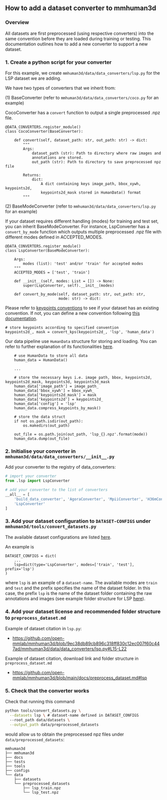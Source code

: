 ## How to add a dataset converter to mmhuman3d

### Overview

All datasets are first preprocessed (using respective converters) into the same convention before they are loaded during training or testing. This documentation outlines how to add a new converter to support a new dataset.

### 1. Create a python script for your converter

For this example, we create `mmhuman3d/data/data_converters/lsp.py` for the LSP dataset we are adding.

We have two types of converters that we inherit from:

(1) BaseConverter (refer to `mmhuman3d/data/data_converters/coco.py` for an example)

CocoConverter has a `convert` function to output a single preprocessed .npz file.
```
@DATA_CONVERTERS.register_module()
class CocoConverter(BaseConverter):

    def convert(self, dataset_path: str, out_path: str) -> dict:
        """
        Args:
            dataset_path (str): Path to directory where raw images and
            annotations are stored.
            out_path (str): Path to directory to save preprocessed npz file

        Returns:
            dict:
                A dict containing keys image_path, bbox_xywh, keypoints2d,
                keypoints2d_mask stored in HumanData() format
        """
```

(2) BaseModeConverter (refer to `mmhuman3d/data/data_converters/lsp.py` for an example)

If your dataset requires different handling (modes) for training and test set, you can inherit BaseModeConverter. For instance, LspConverter has a `convert_by_mode` function which outputs multiple preprocessed .npz file with different modes defined in ACCEPTED_MODES.
```
@DATA_CONVERTERS.register_module()
class LspConverter(BaseModeConverter):

    Args:
        modes (list): 'test' and/or 'train' for accepted modes
    """
    ACCEPTED_MODES = ['test', 'train']

    def __init__(self, modes: List = []) -> None:
        super(LspConverter, self).__init__(modes)

    def convert_by_mode(self, dataset_path: str, out_path: str,
                        mode: str) -> dict:

```

Please refer to [keypoints conventions](https://github.com/open-mmlab/mmhuman3d/blob/main/docs/keypoints_convention.md) to see if your dataset has an existing convention. If not, you can define a new convention following [this documentation](https://github.com/open-mmlab/mmhuman3d/blob/main/docs/customize_keypoints_convention.md).


```
# store keypoints according to specified convention
keypoints2d_, mask = convert_kps(keypoints2d_, 'lsp', 'human_data')

```

Our data pipeline use `HumanData` structure for storing and loading. You can refer to further explanation of its functionalities [here](https://github.com/open-mmlab/mmhuman3d/blob/main/docs/human_data.md).

```
    # use HumanData to store all data
    human_data = HumanData()

    ...

    # store the necessary keys i.e. image path, bbox, keypoints2d, keypoints2d_mask, keypoints3d, keypoints3d_mask
    human_data['image_path'] = image_path_
    human_data['bbox_xywh'] = bbox_xywh_
    human_data['keypoints2d_mask'] = mask
    human_data['keypoints2d'] = keypoints2d_
    human_data['config'] = 'lsp'
    human_data.compress_keypoints_by_mask()

    # store the data struct
    if not os.path.isdir(out_path):
        os.makedirs(out_path)

    out_file = os.path.join(out_path, 'lsp_{}.npz'.format(mode))
    human_data.dump(out_file)
```

### 2. Initialise your converter in `mmhuman3d/data/data_converters/__init__.py`

Add your converter to the registry of data_converters:

```python
# import your converter
from .lsp import LspConverter

# add your converter to the list of converters
__all__ = [
    'build_data_converter', 'AgoraConverter', 'MpiiConverter', 'H36mConverter', ...
    'LspConverter'
]
```


### 3. Add your dataset configuration to `DATASET-CONFIGS` under `mmhuman3d/tools/convert_datasets.py`

The available dataset configurations are listed [here](https://github.com/open-mmlab/mmhuman3d/tree/main/tools/convert_datasets.py).

An example is
```
DATASET_CONFIGS = dict(
    ...
    lsp=dict(type='LspConverter', modes=['train', 'test'], prefix='lsp')
)
```

where `lsp` is an example of a `dataset-name`. The available modes are `train` and `test` and the prefix specifies the name of the dataset folder. In this case, the prefix `lsp` is the name of the dataset folder containing the raw annotations and images (see example folder structure for LSP [here](https://github.com/open-mmlab/mmhuman3d/blob/main/docs/preprocess_dataset.md#lsp)).


### 4. Add your dataset license and recommended folder structure to `preprocess_dataset.md`

Example of dataset citation in `lsp.py`:
- https://github.com/open-mmlab/mmhuman3d/blob/9ec38db89cb896c318ff830c12ec007f60c447ad/mmhuman3d/data/data_converters/lsp.py#L15-L22

Example of dataset citation, download link and folder structure in `preprocess_dataset.md`
- https://github.com/open-mmlab/mmhuman3d/blob/main/docs/preprocess_dataset.md#lsp


### 5. Check that the converter works


Check that running this command

```bash
python tools/convert_datasets.py \
  --datasets lsp \ # dataset-name defined in DATASET_CONFIGS
  --root_path data/datasets \
  --output_path data/preprocessed_datasets
```

would allow us to obtain the preprocessed npz files under `data/preprocessed_datasets`:

```text
mmhuman3d
├── mmhuman3d
├── docs
├── tests
├── tools
├── configs
└── data
    ├── datasets
    └── preprocessed_datasets
        ├── lsp_train.npz
        └── lsp_test.npz
```

